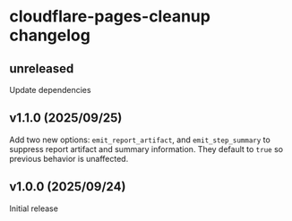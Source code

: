 # cloudflare-pages-cleanup changelog

## unreleased

Update dependencies

## v1.1.0 (2025/09/25)

Add two new options: `emit_report_artifact`, and `emit_step_summary` to suppress
report artifact and summary information. They default to `true` so previous
behavior is unaffected.

## v1.0.0 (2025/09/24)

Initial release
